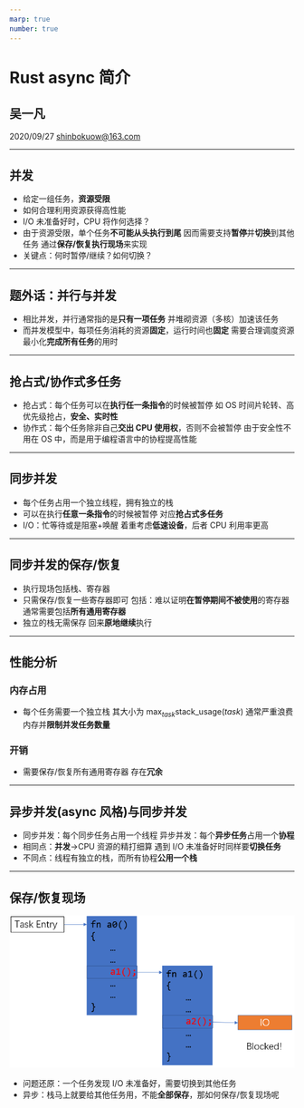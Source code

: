 ```yaml
---
marp: true
number: true
---
```


# Rust async 简介

## 吴一凡
2020/09/27
shinbokuow@163.com

---

## 并发
* 给定一组任务，**资源受限**
* 如何合理利用资源获得高性能
* I/O 未准备好时，CPU 将作何选择？
* 由于资源受限，单个任务**不可能从头执行到尾**
  因而需要支持**暂停**并**切换**到其他任务
  通过**保存/恢复执行现场**来实现
* 关键点：何时暂停/继续？如何切换？

---

## 题外话：并行与并发
* 相比并发，并行通常指的是**只有一项任务**
  并堆砌资源（多核）加速该任务
* 而并发模型中，每项任务消耗的资源**固定**，运行时间也**固定**
  需要合理调度资源最小化**完成所有任务**的用时

---

## 抢占式/协作式多任务
* 抢占式：每个任务可以在**执行任一条指令**的时候被暂停
  如 OS 时间片轮转、高优先级抢占，**安全、实时性**
* 协作式：每个任务除非自己**交出 CPU 使用权**，否则不会被暂停
  由于安全性不用在 OS 中，而是用于编程语言中的协程提高性能

---

## 同步并发
* 每个任务占用一个独立线程，拥有独立的栈
* 可以在执行**任意一条指令**的时候被暂停
  对应**抢占式多任务**
* I/O：忙等待或是阻塞+唤醒
  着重考虑**低速设备**，后者 CPU 利用率更高
  
---

## 同步并发的保存/恢复
* 执行现场包括栈、寄存器
* 只需保存/恢复一些寄存器即可
  包括：难以证明**在暂停期间不被使用**的寄存器
  通常需要包括**所有通用寄存器**
* 独立的栈无需保存
  回来**原地继续**执行

---

## 性能分析
### 内存占用
* 每个任务需要一个独立栈
  其大小为 $\max_{task}\text{stack\_usage}(task)$
  通常严重浪费内存并**限制并发任务数量**
### 开销
* 需要保存/恢复所有通用寄存器
  存在**冗余**

---

## 异步并发(async 风格)与同步并发
* 同步并发：每个同步任务占用一个线程
  异步并发：每个**异步任务**占用一个**协程**
* 相同点：**并发**$\rightarrow$CPU 资源的精打细算
  遇到 I/O 未准备好时同样要**切换任务**
* 不同点：线程有独立的栈，而所有协程**公用一个栈**

---

## 保存/恢复现场
![](io-blocked.png)
* 问题还原：一个任务发现 I/O 未准备好，需要切换到其他任务
* 异步：栈马上就要给其他任务用，不能**全部保存**，那如何保存/恢复现场呢